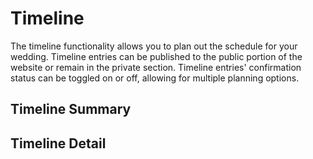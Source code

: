 # Timeline

The timeline functionality allows you to plan out the schedule for your wedding.  Timeline entries can be published to the public portion of the website or remain in the private section.  Timeline entries' confirmation status can be toggled on or off, allowing for multiple planning options.

## Timeline Summary

## Timeline Detail